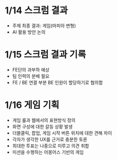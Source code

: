 # 1/14 스크럼 결과
- 주제 최종 결과: 게임(마피아 변형)
- AI 활용 방안 논의

# 1/15 스크럼 결과 기록
- FE단의 과부하 예상
- 팀 인력의 분배 필요
- FE / BE 연결 부분 BE 인원이 할당하기로 협의함

# 1/16 게임 기획
- 게임 룰과 웹에서의 표현방식 정의
- 화면 구성에 대한 갈등 상황 발생
- 더블클릭, 팝업, 게임 시작 버튼 위치에 대한 견해 차이
- 각자가 생각한 UX를 근거로 충분한 토론
- 최대한 투표는 나중으로 미루고 의견 취합
- 미션을 수행하는 어몽어스 기반의 게임
